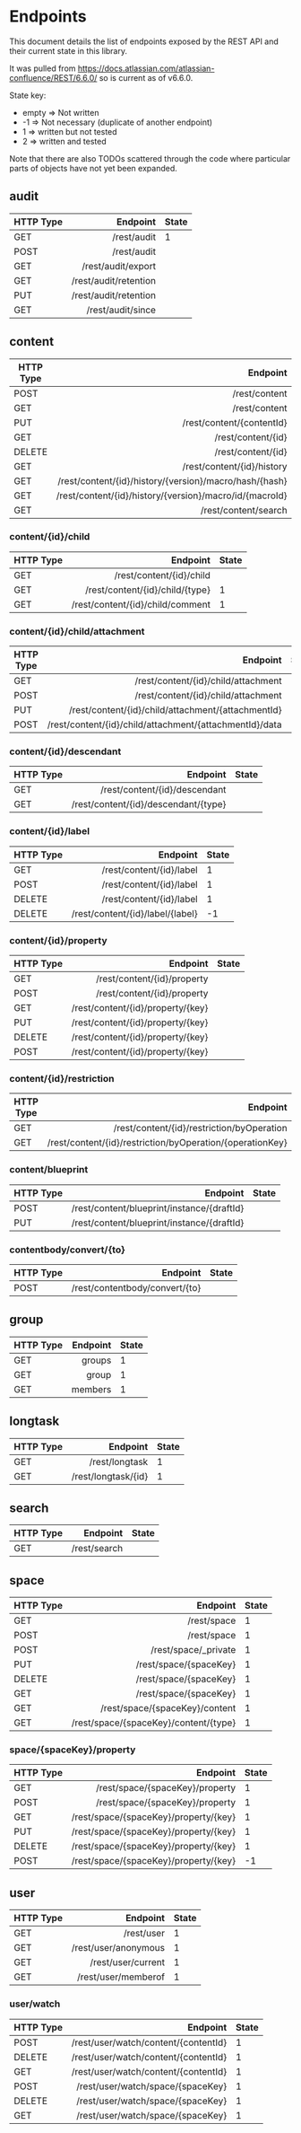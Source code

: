 # Endpoints

This document details the list of endpoints exposed by the REST API and their current 
state in this library.

It was pulled from https://docs.atlassian.com/atlassian-confluence/REST/6.6.0/ so 
is current as of v6.6.0.

State key:
- empty => Not written
- -1 => Not necessary (duplicate of another endpoint)
- 1 => written but not tested
- 2 => written and tested

Note that there are also TODOs scattered through the code where particular parts of
objects have not yet been expanded.

## audit

| HTTP Type | Endpoint                                                | State |
|-----------|--------------------------------------------------------:|-------|
|GET        |/rest/audit                                              | 1     |
|POST       |/rest/audit                                              |       |
|GET        |/rest/audit/export                                       |       |
|GET        |/rest/audit/retention                                    |       |
|PUT        |/rest/audit/retention                                    |       |
|GET        |/rest/audit/since                                        |       |

## content

| HTTP Type | Endpoint                                                | State |
|-----------|--------------------------------------------------------:|-------|
|POST       |/rest/content                                            |       |
|GET        |/rest/content                                            | 1     |
|PUT        |/rest/content/{contentId}                                | 1     |
|GET        |/rest/content/{id}                                       | 1     |
|DELETE     |/rest/content/{id}                                       |       |
|GET        |/rest/content/{id}/history                               | 1     |
|GET        |/rest/content/{id}/history/{version}/macro/hash/{hash}   |       |
|GET        |/rest/content/{id}/history/{version}/macro/id/{macroId}  |       |
|GET        |/rest/content/search                                     | 1     |

### content/{id}/child

| HTTP Type | Endpoint                                                | State |
|-----------|--------------------------------------------------------:|-------|
|GET        |/rest/content/{id}/child                                 |       |
|GET        |/rest/content/{id}/child/{type}                          | 1     |
|GET        |/rest/content/{id}/child/comment                         | 1     |

### content/{id}/child/attachment

| HTTP Type | Endpoint                                                | State |
|-----------|--------------------------------------------------------:|-------|
|GET        |/rest/content/{id}/child/attachment                      | 1     |
|POST       |/rest/content/{id}/child/attachment                      | 1     |
|PUT        |/rest/content/{id}/child/attachment/{attachmentId}       |       |
|POST       |/rest/content/{id}/child/attachment/{attachmentId}/data  |       |

### content/{id}/descendant

| HTTP Type | Endpoint                                                | State |
|-----------|--------------------------------------------------------:|-------|
|GET        |/rest/content/{id}/descendant                            |       |
|GET        |/rest/content/{id}/descendant/{type}                     |       |

### content/{id}/label

| HTTP Type | Endpoint                                                | State |
|-----------|--------------------------------------------------------:|-------|
|GET        |/rest/content/{id}/label                                 | 1     |
|POST       |/rest/content/{id}/label                                 | 1     |
|DELETE     |/rest/content/{id}/label                                 | 1     |
|DELETE     |/rest/content/{id}/label/{label}                         | -1    |

### content/{id}/property

| HTTP Type | Endpoint                                                | State |
|-----------|--------------------------------------------------------:|-------|
|GET        |/rest/content/{id}/property                              |       |
|POST       |/rest/content/{id}/property                              |       |
|GET        |/rest/content/{id}/property/{key}                        |       |
|PUT        |/rest/content/{id}/property/{key}                        |       |
|DELETE     |/rest/content/{id}/property/{key}                        |       |
|POST       |/rest/content/{id}/property/{key}                        |       |

### content/{id}/restriction

| HTTP Type | Endpoint                                                | State |
|-----------|--------------------------------------------------------:|-------|
|GET        |/rest/content/{id}/restriction/byOperation               |       |
|GET        |/rest/content/{id}/restriction/byOperation/{operationKey}|       |

### content/blueprint

| HTTP Type | Endpoint                                                | State |
|-----------|--------------------------------------------------------:|-------|
|POST       |/rest/content/blueprint/instance/{draftId}               |       |
|PUT        |/rest/content/blueprint/instance/{draftId}               |       |

### contentbody/convert/{to}

| HTTP Type | Endpoint                                                | State |
|-----------|--------------------------------------------------------:|-------|
|POST       |/rest/contentbody/convert/{to}                           |       |

## group

| HTTP Type | Endpoint                                                | State |
|-----------|--------------------------------------------------------:|-------|
|GET        |groups                                                   | 1     |
|GET        |group                                                    | 1     |
|GET        |members                                                  | 1     |

## longtask

| HTTP Type | Endpoint                                                | State |
|-----------|--------------------------------------------------------:|-------|
|GET        |/rest/longtask                                           | 1     |
|GET        |/rest/longtask/{id}                                      | 1     |

## search

| HTTP Type | Endpoint                                                | State |
|-----------|--------------------------------------------------------:|-------|
|GET        |/rest/search                                             |       |

## space

| HTTP Type | Endpoint                                                | State |
|-----------|--------------------------------------------------------:|-------|
|GET        |/rest/space                                              | 1     |
|POST       |/rest/space                                              | 1     |
|POST       |/rest/space/_private                                     | 1     |
|PUT        |/rest/space/{spaceKey}                                   | 1     |
|DELETE     |/rest/space/{spaceKey}                                   | 1     |
|GET        |/rest/space/{spaceKey}                                   | 1     |
|GET        |/rest/space/{spaceKey}/content                           | 1     |
|GET        |/rest/space/{spaceKey}/content/{type}                    | 1     |

### space/{spaceKey}/property

| HTTP Type | Endpoint                                                | State |
|-----------|--------------------------------------------------------:|-------|
|GET        |/rest/space/{spaceKey}/property                          | 1     |
|POST       |/rest/space/{spaceKey}/property                          | 1     |
|GET        |/rest/space/{spaceKey}/property/{key}                    | 1     |
|PUT        |/rest/space/{spaceKey}/property/{key}                    | 1     |
|DELETE     |/rest/space/{spaceKey}/property/{key}                    | 1     |
|POST       |/rest/space/{spaceKey}/property/{key}                    | -1    | 

## user

| HTTP Type | Endpoint                                                | State |
|-----------|--------------------------------------------------------:|-------|
|GET        |/rest/user                                               | 1     |
|GET        |/rest/user/anonymous                                     | 1     |
|GET        |/rest/user/current                                       | 1     |
|GET        |/rest/user/memberof                                      | 1     |

### user/watch

| HTTP Type | Endpoint                                                | State |
|-----------|--------------------------------------------------------:|-------|
|POST       |/rest/user/watch/content/{contentId}                     | 1     |
|DELETE     |/rest/user/watch/content/{contentId}                     | 1     |
|GET        |/rest/user/watch/content/{contentId}                     | 1     |
|POST       |/rest/user/watch/space/{spaceKey}                        | 1     |
|DELETE     |/rest/user/watch/space/{spaceKey}                        | 1     |
|GET        |/rest/user/watch/space/{spaceKey}                        | 1     |
